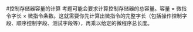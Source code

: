 #控制存储器容量的计算 
考题可能会要求计算控制存储器的总容量。容量 = 微指令字长 × 微指令条数。这就需要你先计算出微指令的完整字长（包括操作控制字段、顺序控制字段、测试字段等），再乘以给定的微程序总长度。